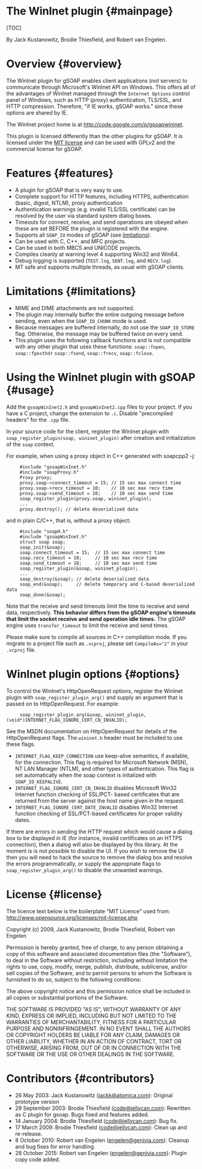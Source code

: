 
The WinInet plugin                                                   {#mainpage}
==================

[TOC]

By Jack Kustanowitz, Brodie Thiesfield, and Robert van Engelen.


Overview                                                             {#overview}
========

The WinInet plugin for gSOAP enables client applications (not servers) to
communicate through Microsoft's WinInet API on Windows. This offers all of the
advantages of WinInet managed through the `Internet Options` control panel of
Windows, such as HTTP (proxy) authentication, TLS/SSL, and HTTP compression.
Therefore, "if IE works, gSOAP works." since these options are shared by IE.

The WinInet project home is at <http://code.google.com/p/gsoapwininet>.

This plugin is licensed differently than the other plugins for gSOAP. It is
licensed under the [MIT license](#license) and can be used with GPLv2 and the
commercial license for gSOAP.


Features                                                             {#features}
========

- A plugin for gSOAP that is very easy to use.
- Complete support for HTTP features, including HTTPS, authentication (basic,
  digest, NTLM), proxy authentication
- Authentication warnings (e.g. invalid TLS/SSL certificate) can be resolved by
  the user via standard system dialog boxes.
- Timeouts for connect, receive, and send operations are obeyed when these are
  set BEFORE the plugin is registered with the engine.
- Supports all `SOAP_IO` modes of gSOAP (see [limitations](#limitations)).
- Can be used with C, C++, and MFC projects.
- Can be used in both MBCS and UNICODE projects.
- Compiles cleanly at warning level 4 supporting Win32 and Win64.
- Debug logging is supported (`TEST.log`, `SENT.log`, and `RECV.log`).
- MT safe and supports multiple threads, as usual with gSOAP clients.


Limitations                                                       {#limitations}
===========

- MIME and DIME attachments are not supported.
- The plugin may internally buffer the entire outgoing message before sending,
  even when the `SOAP_IO_CHUNK` mode is used.
- Because messages are buffered internally, do not use the `SOAP_IO_STORE`
  flag. Otherwise, the message may be buffered twice on every send.
- This plugin uses the following callback functions and is not compatible with
  any other plugin that uses these functions: `soap::fopen`, `soap::fposthdr`
  `soap::fsend`, `soap::frecv`, `soap::fclose`.


Using the WinInet plugin with gSOAP                                     {#usage}
===================================

Add the `gsoapWinInet2.h` and `gsoapWinInet2.cpp` files to your project. If you 
have a C project, change the extension to `.c`. Disable "precompiled headers"
for the `.cpp` file.

In your source code for the client, register the WinInet plugin with
`soap_register_plugin(soap, wininet_plugin)` after creation and initialization
of the `soap` context.

For example, when using a proxy object in C++ generated with soapcpp2 -j:

~~~~~~~~~~~~~~~~~~~~~~~~~~~~~~~~~~~~~~~~~~~~~~~~~~~~~~~~~~~~~~~~~~~~~~~~~~~~~~~~{.cpp}
     #include "gsoapWinInet.h"
     #include "soapProxy.h"
     Proxy proxy;
     proxy.soap->connect_timeout = 15; // 15 sec max connect time
     proxy.soap->recv_timeout = 10;    // 10 sec max recv time
     proxy.soap->send_timeout = 10;    // 10 sec max send time
     soap_register_plugin(proxy.soap, wininet_plugin);
     ...
     proxy.destroy(); // delete deserialized data
~~~~~~~~~~~~~~~~~~~~~~~~~~~~~~~~~~~~~~~~~~~~~~~~~~~~~~~~~~~~~~~~~~~~~~~~~~~~~~~~

and in plain C/C++, that is, without a proxy object:

~~~~~~~~~~~~~~~~~~~~~~~~~~~~~~~~~~~~~~~~~~~~~~~~~~~~~~~~~~~~~~~~~~~~~~~~~~~~~~~~{.cpp}
     #include "soapH.h"
     #include "gsoapWinInet.h"
     struct soap soap;
     soap_init(&soap);
     soap.connect_timeout = 15;  // 15 sec max connect time
     soap.recv_timeout = 10;     // 10 sec max recv time
     soap.send_timeout = 10;     // 10 sec max send time
     soap_register_plugin(&soap, wininet_plugin);
     ...
     soap_destroy(&soap); // delete deserialized data
     soap_end(&soap);     // delete temporary and C-based deserialized data
     soap_done(&soap);
~~~~~~~~~~~~~~~~~~~~~~~~~~~~~~~~~~~~~~~~~~~~~~~~~~~~~~~~~~~~~~~~~~~~~~~~~~~~~~~~

Note that the receive and send timeouts limit the time to receive and send
data, respectively.  **This behavior differs from the gSOAP engine's timeouts
that limit the socket receive and send operation idle times.**  The gSOAP
engine uses `transfer_timeout` to limit the receive and send times.

Please make sure to compile all sources in C++ compilation mode. If you migrate
to a project file such as `.vcproj`, please set `CompileAs="2"` in your
`.vcproj` file.


WinInet plugin options                                                {#options}
======================

To control the WinInet's HttpOpenRequest options, register the WinInet plugin
with `soap_register_plugin_arg()` and supply an argument that is passed on to
HttpOpenRequest. For example:

~~~~~~~~~~~~~~~~~~~~~~~~~~~~~~~~~~~~~~~~~~~~~~~~~~~~~~~~~~~~~~~~~~~~~~~~~~~~~~~~{.cpp}
     soap_register_plugin_arg(&soap, wininet_plugin, (void*)INTERNET_FLAG_IGNORE_CERT_CN_INVALID);
~~~~~~~~~~~~~~~~~~~~~~~~~~~~~~~~~~~~~~~~~~~~~~~~~~~~~~~~~~~~~~~~~~~~~~~~~~~~~~~~

See the MSDN documentation on HttpOpenRequest for details of the
HttpOpenRequest flags. The `wininet.h` header must be included to use these
flags.

- `INTERNET_FLAG_KEEP_CONNECTION` use keep-alive semantics, if available, for
  the connection. This flag is required for Microsoft Network (MSN), NT LAN
  Manager (NTLM), and other types of authentication. This flag is set
  automatically when the soap context is initalized with `SOAP_IO_KEEPALIVE`.
- `INTERNET_FLAG_IGNORE_CERT_CN_INVALID` disables Microsoft Win32 Internet
  function checking of SSL/PCT- based certificates that are returned from the
  server against the host name given in the request. 
- `INTERNET_FLAG_IGNORE_CERT_DATE_INVALID` disables Win32 Internet function
  checking of SSL/PCT-based certificates for proper validity dates.

If there are errors in sending the HTTP request which would cause a dialog box
to be displayed in IE (for instance, invalid certificates on an HTTPS
connection), then a dialog will also be displayed by this library. At the
moment is is not possible to disable the UI. If you wish to remove the UI then
you will need to hack the source to remove the dialog box and resolve the
errors programmatically, or supply the appropriate flags to
`soap_register_plugin_arg()` to disable the unwanted warnings.


License                                                               {#license}
=======

The licence text below is the boilerplate "MIT Licence" used from:
http://www.opensource.org/licenses/mit-license.php

Copyright (c) 2009, Jack Kustanowitz, Brodie Thiesfield, Robert van Engelen

Permission is hereby granted, free of charge, to any person obtaining a copy
of this software and associated documentation files (the "Software"), to deal
in the Software without restriction, including without limitation the rights
to use, copy, modify, merge, publish, distribute, sublicense, and/or sell
copies of the Software, and to permit persons to whom the Software is furnished
to do so, subject to the following conditions:

The above copyright notice and this permission notice shall be included in
all copies or substantial portions of the Software.

THE SOFTWARE IS PROVIDED "AS IS", WITHOUT WARRANTY OF ANY KIND, EXPRESS OR
IMPLIED, INCLUDING BUT NOT LIMITED TO THE WARRANTIES OF MERCHANTABILITY, FITNESS
FOR A PARTICULAR PURPOSE AND NONINFRINGEMENT. IN NO EVENT SHALL THE AUTHORS OR
COPYRIGHT HOLDERS BE LIABLE FOR ANY CLAIM, DAMAGES OR OTHER LIABILITY, WHETHER
IN AN ACTION OF CONTRACT, TORT OR OTHERWISE, ARISING FROM, OUT OF OR IN
CONNECTION WITH THE SOFTWARE OR THE USE OR OTHER DEALINGS IN THE SOFTWARE.


Contributors                                                     {#contributors}
============

- 26 May 2003: Jack Kustanowitz (jackk@atomica.com):
  Original prototype version
- 29 September 2003: Brodie Thiesfield (code@jellycan.com):
  Rewritten as C plugin for gsoap. Bugs fixed and features added.
- 14 January 2004: Brodie Thiesfield (code@jellycan.com):
  Bug fix.
- 17 March 2009: Brodie Thiesfield (code@jellycan.com):
  Clean up and re-release.
- 8 October 2010: Robert van Engelen (engelen@genivia.com):
  Cleanup and bug fixes for error handling.
- 28 October 2015: Robert van Engelen (engelen@genivia.com):
  Plugin copy code added.

